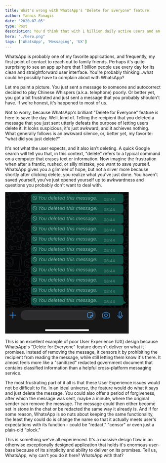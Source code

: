```yaml
---
title: What's wrong with WhatsApp's "Delete for Everyone" feature.
author: Yannis Panagis
date: "2020-07-05"
type: Post
description: You'd think that with 1 billion daily active users and an incredible team, WhatsApp would have noticed the importance of making features do what they say they do.
hero: "./hero.png"
tags: ['WhatsApp', 'Messaging', 'UX']
---
```


WhatsApp is probably one of my favorite applications, and frequently, my first point of contact to reach out to family friends. Perhaps it's quite surprising to see an app up here that 1 billion people use every day for its clean and straightforward user interface. You're probably thinking...what could he possibly have to complain about with WhatsApp?

Let me paint a picture. You just sent a message to someone and autocorrect decided to play Chinese Whispers (a.k.a. telephone) poorly. Or better yet, you got a bit frustrated and just sent a message that you probably shouldn't have. If we're honest, it's happened to most of us.

Not to worry, because WhatsApp's brilliant "Delete for Everyone" feature is here to save the day. Well, kind of. Telling the recipient that you deleted a message that you just sent utterly defeats the purpose of letting users delete it. It looks suspicious, it's just awkward, and it achieves nothing. What generally follows is an awkward silence, or, better yet, my favorite: "what did you just delete?"

It's not what the user expects, and it also isn't deleting. A quick Google search will tell you that, in this context, "delete" refers to a typical command on a computer that erases text or information. Now imagine the frustration when after a frantic, rushed, or silly mistake, you want to save yourself. WhatsApp gives you a glimmer of hope, but not a sliver more because shortly after clicking delete, you realize what you've just done. You haven't saved yourself, you've just opened yourself up to awkwardness and questions you probably don't want to deal with.

<img src="app-screenshot.jpg" alt="app-screenshot" width="400"/>

This is an excellent example of poor User Experience (UX) design because WhatsApp's "Delete for Everyone" feature doesn't deliver on what it promises. Instead of removing the message, it censors it by prohibiting the recipient from reading the message, while still letting them know it's there. It almost feels more like a "sanitized" redacted government document that contains classified information than a helpful cross-platform messaging service.

The most frustrating part of it all is that these User Experience issues would not be difficult to fix. In an ideal universe, the feature would do what it says and just delete the message. You could also offer a period of forgiveness, after which the message was sent, maybe a minute, where the original sender can remove the message. The message could then either become set in stone in the chat or be redacted the same way it already is. And if for some reason, WhatsApp is so nuts about keeping the same functionality, the least they could do is change the name so that it actually meets user's expectations with its function - could be "redact," "censor" or even just a plain-old "block."

This is something we've all experienced. It's a massive design flaw in an otherwise exceptionally designed application that holds it's enormous user-base because of its simplicity and ability to deliver on its promises. Tell us, WhatsApp, why can't you do it here? WhatsApp with that?